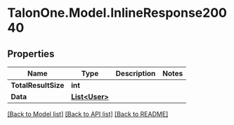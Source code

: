 # TalonOne.Model.InlineResponse20040
## Properties

Name | Type | Description | Notes
------------ | ------------- | ------------- | -------------
**TotalResultSize** | **int** |  | 
**Data** | [**List&lt;User&gt;**](User.md) |  | 

[[Back to Model list]](../README.md#documentation-for-models) [[Back to API list]](../README.md#documentation-for-api-endpoints) [[Back to README]](../README.md)

